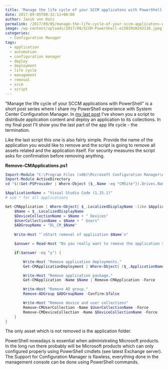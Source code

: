```yaml
---
title: 'Manage the life cycle of your SCCM applicatons with PowerShell - Part 4 Remove Applications'
date: 2017-09-05T08:32:11+00:00
author: Janik von Rotz
permalink: /2017/09/05/manage-the-life-cycle-of-your-sccm-applicatons-with-powershell-part-4-remove-applications/
image: /wp-content/uploads/2017/08/SCCM-PowerShell-e1503910243136.jpeg
categories:
  - Configuration Manager
tags:
  - application
  - automation
  - configuration manager
  - deploy
  - deployment
  - life cycle
  - management
  - removal
  - sccm
  - script
---
```

"Manage the life cycle of your SCCM applications with PowerShell" is a short post series where I share my PowerShell experience with System Center Configuration Manager. In [my last post](https://janikvonrotz.ch/2017/09/01/manage-the-life-cycle-of-your-sccm-applicatons-with-powershell-part-3-deploy-applications/) I've shown you a script to distribute application content and deploy an application to its collections. In my final post I'll show you the last part of the app life cycle - the termination. 
<!--more-->

Like the last script this one is also fairly simple. Provide the name of the application you would like to remove and the script is going to remove all assets related and the application itself. For security measures the script asks for confirmation before removing anything.

**Remove-CMApplications.ps1**

```powershell
Import-Module "C:\Program Files (x86)\Microsoft Configuration Manager\AdminConsole\bin\ConfigurationManager.psd1"
Import-Module ActiveDirectory
cd "$((Get-PSProvider | Where-Object {$_.Name -eq "CMSite"}).Drives.Name):"

$ApplicationName = "Visual Studio Code (1.15.1)" 
# use * for all applications

Get-CMApplication | Where-Object{ $_.LocalizedDisplayName -like $ApplicationName } | ForEach-Object {
    $Name = $_.LocalizedDisplayName
    $DeviceCollectionName = $Name + " Devices"
    $UserCollectionName = $Name + " Users"
    $ADGroupName = "DL_CM_$Name"
    
    Write-Host "`nStart removal of application $Name`n"

    $answer = Read-Host "Do you really want to remove the application $($Name)? (y/n)"

    if($answer -eq "y") {

        Write-Host "Remove application deployments."
        Get-CMApplicationDeployment | Where-Object{ ($_.ApplicationName -eq $Name) } | Remove-CMApplicationDeployment -Force

        Write-Host "Remove application package."
        Get-CMApplication -Name $Name | Remove-CMApplication -Force

        Write-Host "Remove AD group."
        Remove-ADGroup $ADGroupName -Confirm:$false

        Write-Host "Remove device and user collections"
        Remove-CMUserCollection -Name $UserCollectionName -Force
        Remove-CMDeviceCollection -Name $DeviceCollectionName -Force
    }
}
```

The only asset which is not removed is the application folder.

PowerShell nowadays is essential when administrating Microsoft products. In the long run there probably will be Microsoft products which can only configured properly using PowerShell cmdlets (see latest Exchange server). The Support for Configuration Manager is flawless, everything done in the management console can be done using PowerShell commands.